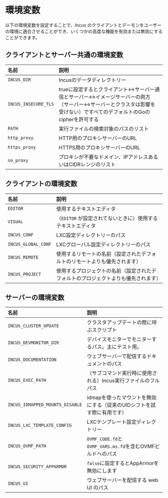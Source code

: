 # 環境変数

以下の環境変数を設定することで、Incus のクライアントとデーモンをユーザーの環境に適合させることができ、いくつかの高度な機能を有効または無効にすることができます。

## クライアントとサーバー共通の環境変数

名前                 | 説明
:---                 | :----
`INCUS_DIR`          | Incusのデータディレクトリー
`INCUS_INSECURE_TLS` | trueに設定するとクライアント<->サーバー通信とサーバー<->イメージサーバーの両方（サーバー<->サーバーとクラスタは影響を受けない）ですべてのデフォルトのGoのcipherを許可する
`PATH`               | 実行ファイルの検索対象のパスのリスト
`http_proxy`         | HTTP用のプロキシサーバーのURL
`https_proxy`        | HTTPS用のプロキシサーバーのURL
`no_proxy`           | プロキシが不要なドメイン、IPアドレスあるいはCIDRレンジのリスト

## クライアントの環境変数

名前                | 説明
:---                | :----
`EDITOR`            | 使用するテキストエディタ
`VISUAL`            | （`EDITOR` が設定されてないときに）使用するテキストエディタ
`INCUS_CONF`        | LXC設定ディレクトリーのパス
`INCUS_GLOBAL_CONF` | LXCグローバル設定ディレクトリーのパス
`INCUS_REMOTE`      | 使用するリモートの名前（設定されたデフォルトのリモートよりも優先されます）
`INCUS_PROJECT`     | 使用するプロジェクトの名前（設定されたデフォルトのプロジェクトよりも優先されます）

## サーバーの環境変数

名前                            | 説明
:---                            | :----
`INCUS_CLUSTER_UPDATE`          | クラスタアップデートの際に呼ぶスクリプト
`INCUS_DEVMONITOR_DIR`          | デバイスモニターでモニターするパス。主にテスト用。
`INCUS_DOCUMENTATION`           | ウェブサーバーで配信するドキュメントのパス
`INCUS_EXEC_PATH`               | （サブコマンド実行時に使用される）Incus実行ファイルのフルパス
`INCUS_IDMAPPED_MOUNTS_DISABLE` | idmapを使ったマウントを無効にする（従来のUIDシフトを試す際に有用です）
`INCUS_LXC_TEMPLATE_CONFIG`     | LXCテンプレート設定ディレクトリー
`INCUS_OVMF_PATH`               | `OVMF_CODE.fd`と`OVMF_VARS.ms.fd`を含むOVMFビルドへのパス
`INCUS_SECURITY_APPARMOR`       | `false`に設定するとAppArmorを無効にします
`INCUS_UI`                      | ウェブサーバーを配信する web UI のパス
